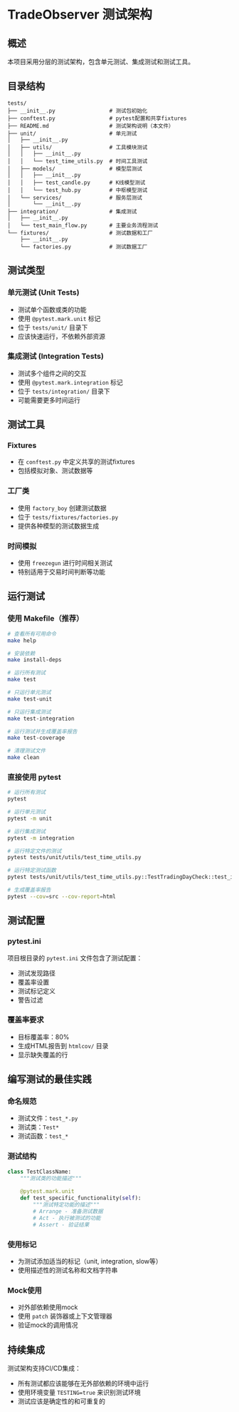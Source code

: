 # TradeObserver 测试架构

## 概述

本项目采用分层的测试架构，包含单元测试、集成测试和测试工具。

## 目录结构

```
tests/
├── __init__.py                 # 测试包初始化
├── conftest.py                 # pytest配置和共享fixtures
├── README.md                   # 测试架构说明（本文件）
├── unit/                       # 单元测试
│   ├── __init__.py
│   ├── utils/                  # 工具模块测试
│   │   ├── __init__.py
│   │   └── test_time_utils.py  # 时间工具测试
│   ├── models/                 # 模型层测试
│   │   ├── __init__.py
│   │   ├── test_candle.py      # K线模型测试
│   │   └── test_hub.py         # 中枢模型测试
│   └── services/               # 服务层测试
│       └── __init__.py
├── integration/                # 集成测试
│   ├── __init__.py
│   └── test_main_flow.py       # 主要业务流程测试
└── fixtures/                   # 测试数据和工厂
    ├── __init__.py
    └── factories.py            # 测试数据工厂
```

## 测试类型

### 单元测试 (Unit Tests)
- 测试单个函数或类的功能
- 使用 `@pytest.mark.unit` 标记
- 位于 `tests/unit/` 目录下
- 应该快速运行，不依赖外部资源

### 集成测试 (Integration Tests)
- 测试多个组件之间的交互
- 使用 `@pytest.mark.integration` 标记
- 位于 `tests/integration/` 目录下
- 可能需要更多时间运行

## 测试工具

### Fixtures
- 在 `conftest.py` 中定义共享的测试fixtures
- 包括模拟对象、测试数据等

### 工厂类
- 使用 `factory_boy` 创建测试数据
- 位于 `tests/fixtures/factories.py`
- 提供各种模型的测试数据生成

### 时间模拟
- 使用 `freezegun` 进行时间相关测试
- 特别适用于交易时间判断等功能

## 运行测试

### 使用 Makefile（推荐）
```bash
# 查看所有可用命令
make help

# 安装依赖
make install-deps

# 运行所有测试
make test

# 只运行单元测试
make test-unit

# 只运行集成测试
make test-integration

# 运行测试并生成覆盖率报告
make test-coverage

# 清理测试文件
make clean
```

### 直接使用 pytest
```bash
# 运行所有测试
pytest

# 运行单元测试
pytest -m unit

# 运行集成测试
pytest -m integration

# 运行特定文件的测试
pytest tests/unit/utils/test_time_utils.py

# 运行特定测试函数
pytest tests/unit/utils/test_time_utils.py::TestTradingDayCheck::test_is_trading_day_workday

# 生成覆盖率报告
pytest --cov=src --cov-report=html
```

## 测试配置

### pytest.ini
项目根目录的 `pytest.ini` 文件包含了测试配置：
- 测试发现路径
- 覆盖率设置
- 测试标记定义
- 警告过滤

### 覆盖率要求
- 目标覆盖率：80%
- 生成HTML报告到 `htmlcov/` 目录
- 显示缺失覆盖的行

## 编写测试的最佳实践

### 命名规范
- 测试文件：`test_*.py`
- 测试类：`Test*`
- 测试函数：`test_*`

### 测试结构
```python
class TestClassName:
    """测试类的功能描述"""
    
    @pytest.mark.unit
    def test_specific_functionality(self):
        """测试特定功能的描述"""
        # Arrange - 准备测试数据
        # Act - 执行被测试的功能
        # Assert - 验证结果
```

### 使用标记
- 为测试添加适当的标记（unit, integration, slow等）
- 使用描述性的测试名称和文档字符串

### Mock使用
- 对外部依赖使用mock
- 使用 `patch` 装饰器或上下文管理器
- 验证mock的调用情况

## 持续集成

测试架构支持CI/CD集成：
- 所有测试都应该能够在无外部依赖的环境中运行
- 使用环境变量 `TESTING=true` 来识别测试环境
- 测试应该是确定性的和可重复的 
